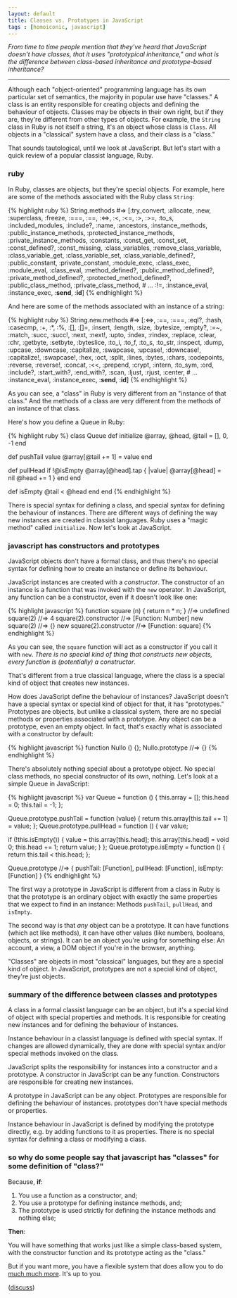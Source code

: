 ```yaml
---
layout: default
title: Classes vs. Prototypes in JavaScript
tags : [homoiconic, javascript]
---
```


*From time to time people mention that they've heard that JavaScript doesn't have classes, that it uses "prototypical inheritance," and what is the difference between class-based inheritance and prototype-based inheritance?*

---

Although each "object-oriented" programming language has its own particular set of semantics, the majority in popular use have "classes." A class is an entity responsible for creating objects and defining the behaviour of objects. Classes may be objects in their own right, but if they are, they're different from other types of objects. For example, the `String` class in Ruby is not itself a string, it's an object whose class is `Class`. All objects in a "classical" system have a class, and their class is a "class."

That sounds tautological, until we look at JavaScript. But let's start with a quick review of a popular classist language, Ruby.

### ruby

In Ruby, classes are objects, but they're special objects. For example, here are some of the methods associated with the Ruby class `String`:

{% highlight ruby %}
String.methods
  #=> [:try_convert, :allocate, :new, :superclass, :freeze, :===, :==,
       :<=>, :<, :<=, :>, :>=, :to_s, :included_modules, :include?, :name, 
       :ancestors, :instance_methods, :public_instance_methods, 
       :protected_instance_methods, :private_instance_methods, :constants, 
       :const_get, :const_set, :const_defined?, :const_missing, 
       :class_variables, :remove_class_variable, :class_variable_get, 
       :class_variable_set, :class_variable_defined?, :public_constant, 
       :private_constant, :module_exec, :class_exec, :module_eval, :class_eval, 
       :method_defined?, :public_method_defined?, :private_method_defined?, 
       :protected_method_defined?, :public_class_method, :private_class_method, 
       # ...
       :!=, :instance_eval, :instance_exec, :__send__, :__id__] 
{% endhighlight %}
  
And here are some of the methods associated with an instance of a string:

{% highlight ruby %}
String.new.methods
  #=> [:<=>, :==, :===, :eql?, :hash, :casecmp, :+, :*, :%, :[],
       :[]=, :insert, :length, :size, :bytesize, :empty?, :=~,
       :match, :succ, :succ!, :next, :next!, :upto, :index, :rindex,
       :replace, :clear, :chr, :getbyte, :setbyte, :byteslice,
       :to_i, :to_f, :to_s, :to_str, :inspect, :dump, :upcase,
       :downcase, :capitalize, :swapcase, :upcase!, :downcase!,
       :capitalize!, :swapcase!, :hex, :oct, :split, :lines, :bytes,
       :chars, :codepoints, :reverse, :reverse!, :concat, :<<,
       :prepend, :crypt, :intern, :to_sym, :ord, :include?,
       :start_with?, :end_with?, :scan, :ljust, :rjust, :center,
       # ...
       :instance_eval, :instance_exec, :__send__, :__id__]
{% endhighlight %}
  
As you can see, a "class" in Ruby is very different from an "instance of that class." And the methods of a class are very different from the methods of an instance of that class.

Here's how you define a Queue in Ruby:

{% highlight ruby %}
class Queue
  def initialize
    @array, @head, @tail = [], 0, -1
  end
  
  def pushTail value
    @array[@tail += 1] = value
  end
  
  def pullHead
    if !@isEmpty
      @array[@head].tap { |value|
        @array[@head] = nil
        @head += 1
      }
    end
  end
  
  def isEmpty
    @tail < @head
  end
end
{% endhighlight %}
  
There is special syntax for defining a class, and special syntax for defining the behaviour of instances. There are different ways of defining the way new instances are created in classist languages. Ruby uses a "magic method" called `initialize`. Now let's look at JavaScript.

### javascript has constructors and prototypes

JavaScript objects don't have a formal class, and thus there's no special syntax for defining how to create an instance or define its behaviour.

JavaScript instances are created with a *constructor*. The constructor of an instance is a function that was invoked with the `new` operator. In JavaScript, any function can be a constructor, even if it doesn't look like one:

{% highlight javascript %}
function square (n) { return n * n; }
  //=> undefined
square(2)
  //=> 4
square(2).constructor
  //=> [Function: Number]
new square(2)
  //=> {}
new square(2).constructor
  //=> [Function: square]
{% endhighlight %}
  
As you can see, the `square` function will act as a constructor if you call it with `new`. *There is no special kind of thing that constructs new objects, every function is (potentially) a constructor*.

That's different from a true classical language, where the class is a special kind of object that creates new instances.

How does JavaScript define the behaviour of instances? JavaScript doesn't have a special syntax or special kind of object for that, it has "prototypes." Prototypes are objects, but unlike a classical system, there are no special methods or properties associated with a prototype. Any object can be a prototype, even an empty object. In fact, that's exactly what is associated with a constructor by default:

{% highlight javascript %}
function Nullo () {};
Nullo.prototype
  //=> {}
{% endhighlight %}
  
There's absolutely nothing special about a prototype object. No special class methods, no special constructor of its own, nothing. Let's look at a simple Queue in JavaScript:

{% highlight javascript %}
var Queue = function () {
  this.array = [];
  this.head = 0;
  this.tail = -1;
};
  
Queue.prototype.pushTail = function (value) {
  return this.array[this.tail += 1] = value;
};
Queue.prototype.pullHead = function () {
  var value;
  
  if (!this.isEmpty()) {
    value = this.array[this.head];
    this.array[this.head] = void 0;
    this.head += 1;
    return value;
  }
};
Queue.prototype.isEmpty = function () {
  return this.tail < this.head;
};

Queue.prototype
  //=>  { pushTail: [Function],
          pullHead: [Function],
          isEmpty: [Function] }
{% endhighlight %}
  
The first way a prototype in JavaScript is different from a class in Ruby is that the prototype is an ordinary object with exactly the same properties that we expect to find in an instance: Methods `pushTail`, `pullHead`, and `isEmpty`.

The second way is that *any* object can be a prototype. It can have functions (which act like methods), it can have other values (like numbers, booleans, objects, or strings). It can be an object you're using for something else: An account, a view, a DOM object if you're in the browser, anything.

"Classes" are objects in most "classical" languages, but they are a special kind of object. In JavaScript, prototypes are not a special kind of object, they're just objects.

### summary of the difference between classes and prototypes

A class in a formal classist language can be an object, but it's a special kind of object with special properties and methods. It is responsible for creating new instances and for defining the behaviour of instances.

Instance behaviour in a classist language is defined with special syntax. If changes are allowed dynamically, they are done with special syntax and/or special methods invoked on the class.

JavaScript splits the responsibility for instances into a constructor and a prototype. A constructor in JavaScript can be any function. Constructors are responsible for creating new instances.

A prototype in JavaScript can be any object. Prototypes are responsible for defining the behaviour of instances. prototypes don't have special methods or properties.

Instance behaviour in JavaScript is defined by modifying the prototype directly, e.g. by adding functions to it as properties. There is no special syntax for defining a class or modifying a class.

### so why do some people say that javascript has "classes" for some definition of "class?"

Because, **if**:

1. You use a function as a constructor, and;
2. You use a prototype for defining instance methods, and;
3. The prototype is used strictly for defining the instance methods and nothing else;

**Then**:

You will have something that works just like a simple class-based system, with the constructor function and its prototype acting as the "class."

But if you want more, you have a flexible system that does allow you to do [much much more][fd]. It's up to you.

([discuss](http://www.reddit.com/r/javascript/comments/17v813/classes_vs_prototypes_in_js/))

[fd]: https://github.com/raganwald/homoiconic/blob/master/2013/01/function_and_method_decorators.html#function-and-method-decorators "Function and Method Decorators"


